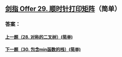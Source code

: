 ## [剑指 Offer 29. 顺时针打印矩阵](https://leetcode-cn.com/problems/merge-two-sorted-lists/)（简单）





### 答案：



#### [上一题（28. 对称的二叉树）(简单)](https://github.com/sdwwld/leetCode/blob/master/src/main/java/com/wld/java/offer/剑指Offer28.md)

#### [下一题（30. 包含min函数的栈）(简单)](https://github.com/sdwwld/leetCode/blob/master/src/main/java/com/wld/java/offer/剑指Offer30.md)